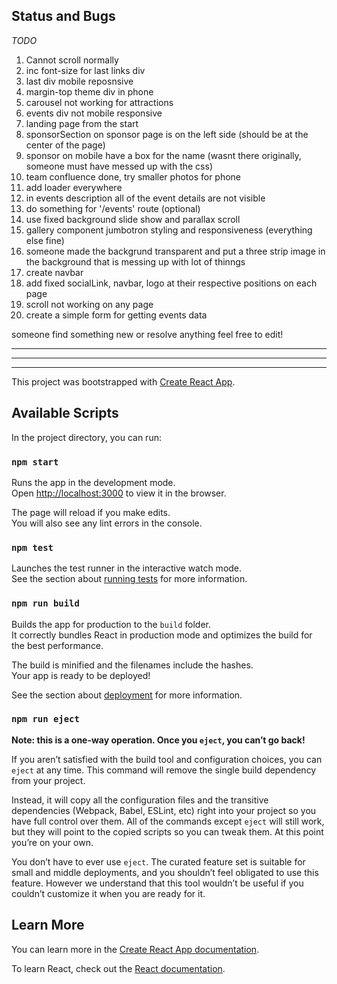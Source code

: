 ## Status and Bugs

*TODO*
1. Cannot scroll normally
2. inc font-size for last links div
3. last div mobile reposnsive
4. margin-top theme div in phone 
5. carousel not working for attractions
6. events div not mobile responsive
7. landing page from the start
8. sponsorSection on sponsor page is on the left side (should be at the center of the page)
9. sponsor on mobile have a box for the name (wasnt there originally, someone must have messed up with the css)
10. team confluence done, try smaller photos for phone
11. add loader everywhere
12. in events description all of the event details are not visible
13. do something for '/events' route (optional)
14. use fixed background slide show and parallax scroll
15. gallery component jumbotron styling and responsiveness (everything else fine)
16. someone made the backgrund transparent and put a three strip image in the background that is messing up with lot of thinngs
17. create navbar
18. add fixed socialLink, navbar, logo at their respective positions on each page
19. scroll not working on any page 
20. create a simple form for getting events data

someone find something new
or resolve anything
feel free to edit!


---
---
---


This project was bootstrapped with [Create React App](https://github.com/facebook/create-react-app).

## Available Scripts

In the project directory, you can run:

### `npm start`

Runs the app in the development mode.<br>
Open [http://localhost:3000](http://localhost:3000) to view it in the browser.

The page will reload if you make edits.<br>
You will also see any lint errors in the console.

### `npm test`

Launches the test runner in the interactive watch mode.<br>
See the section about [running tests](https://facebook.github.io/create-react-app/docs/running-tests) for more information.

### `npm run build`

Builds the app for production to the `build` folder.<br>
It correctly bundles React in production mode and optimizes the build for the best performance.

The build is minified and the filenames include the hashes.<br>
Your app is ready to be deployed!

See the section about [deployment](https://facebook.github.io/create-react-app/docs/deployment) for more information.

### `npm run eject`

**Note: this is a one-way operation. Once you `eject`, you can’t go back!**

If you aren’t satisfied with the build tool and configuration choices, you can `eject` at any time. This command will remove the single build dependency from your project.

Instead, it will copy all the configuration files and the transitive dependencies (Webpack, Babel, ESLint, etc) right into your project so you have full control over them. All of the commands except `eject` will still work, but they will point to the copied scripts so you can tweak them. At this point you’re on your own.

You don’t have to ever use `eject`. The curated feature set is suitable for small and middle deployments, and you shouldn’t feel obligated to use this feature. However we understand that this tool wouldn’t be useful if you couldn’t customize it when you are ready for it.

## Learn More

You can learn more in the [Create React App documentation](https://facebook.github.io/create-react-app/docs/getting-started).

To learn React, check out the [React documentation](https://reactjs.org/).
